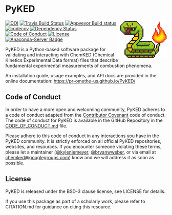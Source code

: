 # PyKED
<img src="logo/pyked-logo.png" align="right" width="150" />

[![DOI](https://zenodo.org/badge/66023863.svg)](https://zenodo.org/badge/latestdoi/66023863)
[![Travis Build Status](https://travis-ci.org/pr-omethe-us/PyKED.svg?branch=master)](https://travis-ci.org/pr-omethe-us/PyKED)
[![Appveyor Build status](https://ci.appveyor.com/api/projects/status/0paym07iygcfwoy7?svg=true)](https://ci.appveyor.com/project/Prometheus/pyked)
[![codecov](https://codecov.io/gh/pr-omethe-us/PyKED/branch/master/graph/badge.svg)](https://codecov.io/gh/pr-omethe-us/PyKED)
[![Dependency Status](https://dependencyci.com/github/pr-omethe-us/PyKED/badge)](https://dependencyci.com/github/pr-omethe-us/PyKED)
[![Code of Conduct](https://img.shields.io/badge/code%20of%20conduct-contributor%20covenant-green.svg)](http://contributor-covenant.org/version/1/4/)
[![License](https://img.shields.io/badge/license-BSD-blue.svg)](https://opensource.org/licenses/BSD-3-Clause)
[![Anaconda-Server Badge](https://anaconda.org/pr-omethe-us/pyked/badges/version.svg)](https://anaconda.org/pr-omethe-us/pyked)

PyKED is a Python-based software package for validating and interacting with ChemKED (Chemical Kinetics Experimental Data format) files that describe fundamental experimental measurements of combustion phenomena.

An installation guide, usage examples, and API docs are provided in the online documentation: https://pr-omethe-us.github.io/PyKED/

## Code of Conduct

In order to have a more open and welcoming community, PyKED adheres to a code of conduct adapted from the [Contributor Covenant](http://contributor-covenant.org) code of conduct. The code of conduct for PyKED is available in the GitHub Repository  in the [CODE_OF_CONDUCT.md](https://github.com/pr-omethe-us/PyKED/blob/master/CODE_OF_CONDUCT.md) file.

Please adhere to this code of conduct in any interactions you have in the PyKED community. It is strictly enforced on all official PyKED repositories, websites, and resources. If you encounter someone violating these terms, please let a maintainer ([@kyleniemeyer](https://github.com/kyleniemeyer), [@bryanwweber](https://github.com/bryanwweber), or via email at chemked@googlegroups.com) know and we will address it as soon as possible.

## License

PyKED is released under the BSD-3 clause license, see LICENSE for details.

If you use this package as part of a scholarly work, please refer to CITATION.md for guidance on citing this resource.
